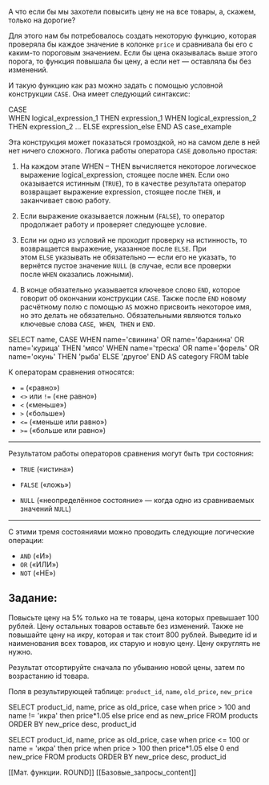 
А что если бы мы захотели повысить цену не на все товары, а, скажем, только на дорогие?

Для этого нам бы потребовалось создать некоторую функцию, которая проверяла бы каждое значение в колонке `price` и сравнивала бы его с каким-то пороговым значением. Если бы цена оказывалась выше этого порога, то функция повышала бы цену, а если нет — оставляла бы без изменений.

И такую функцию как раз можно задать с помощью условной конструкции `CASE`. Она имеет следующий синтаксис:

CASE  
WHEN logical_expression_1 THEN expression_1
WHEN logical_expression_2 THEN expression_2
...
ELSE expression_else
END AS case_example

Эта конструкция может показаться громоздкой, но на самом деле в ней нет ничего сложного. Логика работы оператора `CASE` довольно простая:

1. На каждом этапе WHEN – THEN вычисляется некоторое логическое выражение logical_expression, стоящее после `WHEN`. Если оно оказывается истинным (`TRUE`), то в качестве результата оператор возвращает выражение expression, стоящее после `THEN`, и заканчивает свою работу.
2. Если выражение оказывается ложным (`FALSE`), то оператор продолжает работу и проверяет следующее условие.  
    
3. Если ни одно из условий не проходит проверку на истинность, то возвращается выражение, указанное после `ELSE`. При этом `ELSE` указывать не обязательно — если его не указать, то вернётся пустое значение `NULL` (в случае, если все проверки после `WHEN` оказались ложными).  
    
4. В конце обязательно указывается ключевое слово `END`, которое говорит об окончании конструкции `CASE`. Также после `END` новому расчётному полю с помощью `AS` можно присвоить некоторое имя, но это делать не обязательно. Обязательными являются только ключевые слова `CASE`,  `WHEN`,  `THEN` и `END`.

SELECT name,
       CASE 
       WHEN name='свинина' OR name='баранина' OR name='курица' THEN 'мясо'
       WHEN name='треска' OR name='форель' OR name='окунь' THEN 'рыба'
       ELSE 'другое'
       END AS сategory
FROM table

К операторам сравнения относятся:

- `=` («равно»)
- `<>` или `!=` («не равно»)
- `<` («меньше»)
- `>` («больше»)
- `<=` («меньше или равно»)
- `>=` («больше или равно»)

---

Результатом работы операторов сравнения могут быть три состояния:

- `TRUE` («истина»)
- `FALSE` («ложь»)  
    
- `NULL` («неопределённое состояние» — когда одно из сравниваемых значений `NULL`)

---

С этими тремя состояниями можно проводить следующие логические операции:

- `AND` («И»)
- `OR` («ИЛИ»)
- `NOT` («НЕ»)

## **Задание:**

Повысьте цену на 5% только на те товары, цена которых превышает 100 рублей. Цену остальных товаров оставьте без изменений. Также не повышайте цену на икру, которая и так стоит 800 рублей. Выведите id и наименования всех товаров, их старую и новую цену. Цену округлять не нужно.

Результат отсортируйте сначала по убыванию новой цены, затем по возрастанию id товара.

Поля в результирующей таблице: `product_id`, `name`, `old_price`, `new_price`

SELECT product_id,
       name,
       price as old_price,
       case when price > 100 and
                 name != 'икра' then price*1.05
            else price end as new_price
FROM   products
ORDER BY new_price desc, product_id

SELECT product_id,
       name,
       price as old_price,
       case when price <= 100 or
                 name = 'икра' then price
            when price > 100 then price*1.05
            else 0 end new_price
FROM   products
ORDER BY new_price desc, product_id

[[Мат. функции. ROUND]]
[[Базовые_запросы_content]]